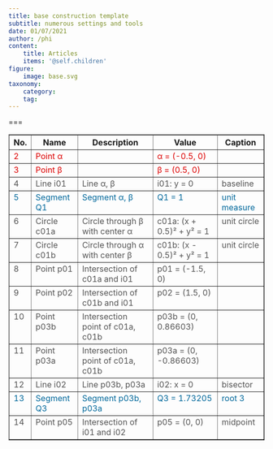 ```yaml
---
title: base construction template
subtitle: numerous settings and tools
date: 01/07/2021
author: /phi
content:
    title: Articles
    items: '@self.children'
figure:
    image: base.svg
taxonomy:
    category: 
    tag: 
---
```




===

<table border="1">
<tr>
<th>No.</th>
<th>Name</th>
<th>Description</th>
<th>Value</th>
<th>Caption</th>
</tr>

<tr style='vertical-align:baseline;'>
<td><span style="color:#DC0000">2</span></td>
<td><span style="color:#DC0000">Point α</span></td>
<td>&nbsp;</td>
<td><span style="color:#DC0000">α = (-0.5, 0)</span></td>
<td>&nbsp;</td>
</tr>
<tr style='vertical-align:baseline;'>
<td><span style="color:#DC0000">3</span></td>
<td><span style="color:#DC0000">Point β</span></td>
<td>&nbsp;</td>
<td><span style="color:#DC0000">β = (0.5, 0)</span></td>
<td>&nbsp;</td>
</tr>
<tr style='vertical-align:baseline;'>
<td><span style="color:#545454">4</span></td>
<td><span style="color:#545454">Line i01</span></td>
<td><span style="color:#545454">Line &#945;, &#946;</span></td>
<td><span style="color:#545454">i01: y = 0</span></td>
<td><span style="color:#545454">baseline</span></td>
</tr>
<tr style='vertical-align:baseline;'>
<td><span style="color:#02689B">5</span></td>
<td><span style="color:#02689B">Segment Q1</span></td>
<td><span style="color:#02689B">Segment &#945;, &#946;</span></td>
<td><span style="color:#02689B">Q1 = 1</span></td>
<td><span style="color:#02689B">unit measure</span></td>
</tr>
<tr style='vertical-align:baseline;'>
<td><span style="color:#545454">6</span></td>
<td><span style="color:#545454">Circle c01a</span></td>
<td><span style="color:#545454">Circle through &#946; with center &#945;</span></td>
<td><span style="color:#545454">c01a: (x + 0.5)² + y² = 1</span></td>
<td><span style="color:#545454">unit circle</span></td>
</tr>
<tr style='vertical-align:baseline;'>
<td><span style="color:#545454">7</span></td>
<td><span style="color:#545454">Circle c01b</span></td>
<td><span style="color:#545454">Circle through &#945; with center &#946;</span></td>
<td><span style="color:#545454">c01b: (x - 0.5)² + y² = 1</span></td>
<td><span style="color:#545454">unit circle</span></td>
</tr>
<tr style='vertical-align:baseline;'>
<td><span style="color:#545454">8</span></td>
<td><span style="color:#545454">Point p01</span></td>
<td><span style="color:#545454">Intersection of c01a and i01</span></td>
<td><span style="color:#545454">p01 = (-1.5, 0)</span></td>
<td>&nbsp;</td>
</tr>
<tr style='vertical-align:baseline;'>
<td><span style="color:#545454">9</span></td>
<td><span style="color:#545454">Point p02</span></td>
<td><span style="color:#545454">Intersection of c01b and i01</span></td>
<td><span style="color:#545454">p02 = (1.5, 0)</span></td>
<td>&nbsp;</td>
</tr>
<tr style='vertical-align:baseline;'>
<td><span style="color:#545454">10</span></td>
<td><span style="color:#545454">Point p03b</span></td>
<td><span style="color:#545454">Intersection point of c01a, c01b</span></td>
<td><span style="color:#545454">p03b = (0, 0.86603)</span></td>
<td>&nbsp;</td>
</tr>
<tr style='vertical-align:baseline;'>
<td><span style="color:#545454">11</span></td>
<td><span style="color:#545454">Point p03a</span></td>
<td><span style="color:#545454">Intersection point of c01a, c01b</span></td>
<td><span style="color:#545454">p03a = (0, -0.86603)</span></td>
<td>&nbsp;</td>
</tr>
<tr style='vertical-align:baseline;'>
<td><span style="color:#545454">12</span></td>
<td><span style="color:#545454">Line i02</span></td>
<td><span style="color:#545454">Line p03b, p03a</span></td>
<td><span style="color:#545454">i02: x = 0</span></td>
<td><span style="color:#545454">bisector</span></td>
</tr>
<tr style='vertical-align:baseline;'>
<td><span style="color:#02689B">13</span></td>
<td><span style="color:#02689B">Segment Q3</span></td>
<td><span style="color:#02689B">Segment p03b, p03a</span></td>
<td><span style="color:#02689B">Q3 = 1.73205</span></td>
<td><span style="color:#02689B">root 3</span></td>
</tr>
<tr style='vertical-align:baseline;'>
<td><span style="color:#545454">14</span></td>
<td><span style="color:#545454">Point p05</span></td>
<td><span style="color:#545454">Intersection of i01 and i02</span></td>
<td><span style="color:#545454">p05 = (0, 0)</span></td>
<td><span style="color:#545454">midpoint</span></td>
</tr>
</table>
